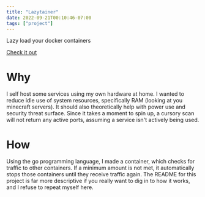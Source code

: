 ```yaml
---
title: "Lazytainer"
date: 2022-09-21T00:10:46-07:00
tags: ["project"]
---
```


Lazy load your docker containers

[Check it out](https://github.com/vmorganp/Lazytainer)

# Why

I self host some services using my own hardware at home. I wanted to reduce idle use of system resources, specifically RAM (looking at you minecraft servers). It should also theoretically help with power use and security threat surface. Since it takes a moment to spin up, a cursory scan will not return any active ports, assuming a service isn't actively being used.

# How

Using the go programming language, I made a container, which checks for traffic to other containers. If a minimum amount is not met, it automatically stops those containers until they receive traffic again. The README for this project is far more descriptive if you really want to dig in to how it works, and I refuse to repeat myself here.
